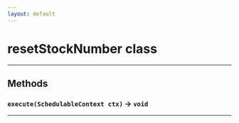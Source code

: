```yaml
---
layout: default
---
```

# resetStockNumber class
---
## Methods
### `execute(SchedulableContext ctx)` → `void`
---
